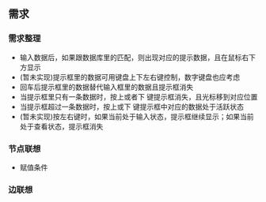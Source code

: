 ## 需求
### 需求整理
* 输入数据后，如果跟数据库里的匹配，则出现对应的提示数据，且在鼠标右下方显示
* (暂未实现)提示框里的数据可用键盘上下左右键控制，数字键盘也应考虑
* 回车后提示框里的数据替代输入框里的数据且提示框消失
* 当提示框里只有一条数据时，按上或者下 键提示框消失，且光标移到对应位置
* 当提示框超过一条数据时，按上或下 键提示框中对应的数据处于活跃状态
* (暂未实现)按左右键时，如果当前处于输入状态，提示框继续显示；如果当前处于查看状态，提示框消失
### 节点联想
* 赋值条件
### 边联想

